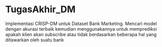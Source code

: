 # TugasAkhir_DM
Implementasi CRISP-DM untuk Dataset Bank Marketing. Mencari model dengan akurasi terbaik kemudian menggunakannya untuk memprediksi apakah klien akan subscribe atau tidak berdasarkan beberapa hal yang ditawarkan oleh suatu bank
